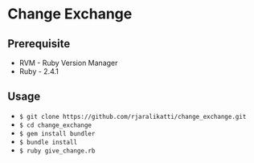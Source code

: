# Change Exchange

## Prerequisite
- RVM - Ruby Version Manager
- Ruby - 2.4.1

## Usage
- `$ git clone https://github.com/rjaralikatti/change_exchange.git`
- `$ cd change_exchange`
- `$ gem install bundler`
- `$ bundle install`
- `$ ruby give_change.rb`
